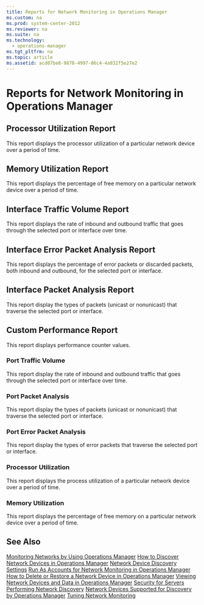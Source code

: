 ```yaml
---
title: Reports for Network Monitoring in Operations Manager
ms.custom: na
ms.prod: system-center-2012
ms.reviewer: na
ms.suite: na
ms.technology: 
  - operations-manager
ms.tgt_pltfrm: na
ms.topic: article
ms.assetid: acd07be8-9878-4997-86c4-4a932f5e27e2
---
```

# Reports for Network Monitoring in Operations Manager

## <a name="bkmk_processorutilizationreport"></a>Processor Utilization Report
This report displays the processor utilization of a particular network device over a period of time.

## <a name="bkmk_memoryutilizationreport"></a>Memory Utilization Report
This report displays the percentage of free memory on a particular network device over a period of time.

## Interface Traffic Volume Report
This report displays the rate of inbound and outbound traffic that goes through the selected port or interface over time.

## <a name="bkmk_interfaceerrorpacketanalysisreport"></a>Interface Error Packet Analysis Report
This report displays the percentage of error packets or discarded packets, both inbound and outbound, for the selected port or interface.

## <a name="bkmk_interfacepacketanalysisreport"></a>Interface Packet Analysis Report
This report display the types of packets \(unicast or nonunicast\) that traverse the selected port or interface.

## <a name="bkmk_customperformancereport"></a>Custom Performance Report
This report displays performance counter values.

### Port Traffic Volume
This report display the rate of inbound and outbound traffic that goes through the selected port or interface over time.

### Port Packet Analysis
This report display the types of packets \(unicast or nonunicast\) that traverse the selected port or interface.

### Port Error Packet Analysis
This report display the types of error packets that traverse the selected port or interface.

### Processor Utilization
This report displays the process utilization of a particular network device over a period of time.

### Memory Utilization
This report displays the percentage of free memory on a particular network device over a period of time.

## See Also
[Monitoring Networks by Using Operations Manager](../Topic/Monitoring-Networks-by-Using-Operations-Manager.md)
[How to Discover Network Devices in Operations Manager](../Topic/How-to-Discover-Network-Devices-in-Operations-Manager.md)
[Network Device Discovery Settings](../Topic/Network-Device-Discovery-Settings.md)
[Run As Accounts for Network Monitoring in Operations Manager](../Topic/Run-As-Accounts-for-Network-Monitoring-in-Operations-Manager.md)
[How to Delete or Restore a Network Device in Operations Manager](../Topic/How-to-Delete-or-Restore-a-Network-Device-in-Operations-Manager.md)
[Viewing Network Devices and Data in Operations Manager](../Topic/Viewing-Network-Devices-and-Data-in-Operations-Manager.md)
[Security for Servers Performing Network Discovery](../Topic/Security-for-Servers-Performing-Network-Discovery.md)
[Network Devices Supported for Discovery by Operations Manager](../Topic/Network-Devices-Supported-for-Discovery-by-Operations-Manager.md)
[Tuning Network Monitoring](../Topic/Tuning-Network-Monitoring.md)

